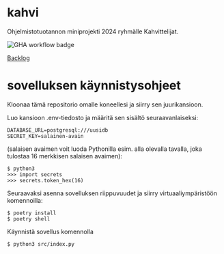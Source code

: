 # kahvi
Ohjelmistotuotannon miniprojekti 2024 ryhmälle Kahvittelijat.

![GHA workflow badge](https://github.com/lumikt/kahvi/workflows/CI/badge.svg)

[Backlog](https://docs.google.com/spreadsheets/d/1QnEryqcotTWenMVUscbnGRMMuB6Qqb7guWqPP29eEs0/edit?gid=0#gid=0)

# sovelluksen käynnistysohjeet

Kloonaa tämä repositorio omalle koneellesi ja siirry sen juurikansioon.

Luo kansioon .env-tiedosto ja määritä sen sisältö seuraavanlaiseksi:
```
DATABASE_URL=postgresql:///uusidb
SECRET_KEY=salainen-avain
```
(salaisen avaimen voit luoda Pythonilla esim. alla olevalla tavalla, joka tulostaa 16 merkkisen salaisen avaimen):
```
$ python3
>>> import secrets
>>> secrets.token_hex(16)
```
Seuraavaksi asenna sovelluksen riippuvuudet ja siirry virtuaaliympäristöön komennoilla:
```
$ poetry install
$ poetry shell
```
Käynnistä sovellus komennolla 
```
$ python3 src/index.py
```

